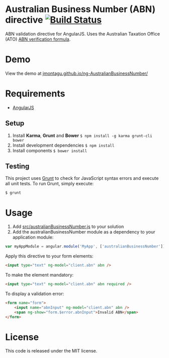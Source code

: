 Australian Business Number (ABN) directive [![Build Status](https://api.travis-ci.org/JMontagu/ng-AustralianBusinessNumber.png)](https://travis-ci.org/JMontagu/ng-AustralianBusinessNumber)
==========
ABN validation directive for AngularJS. Uses the Australian Taxation Office (ATO) [ABN verification formula](http://www.ato.gov.au/Business/Australian-business-number/In-detail/Introduction/Format-of-the-ABN/).

# Demo
View the demo at [jmontagu.github.io/ng-AustralianBusinessNumber/](http://jmontagu.github.io/ng-AustralianBusinessNumber/)

# Requirements
- [AngularJS](http://angularjs.org/)

## Setup
1. Install **Karma**, **Grunt** and **Bower**
  `$ npm install -g karma grunt-cli bower`
2. Install development dependencies
  `$ npm install`
3. Install components
  `$ bower install`

## Testing
This project uses [Grunt](http://gruntjs.com/) to check for JavaScript syntax errors and execute all unit tests. To run Grunt, simply execute:

`$ grunt`

# Usage
1. Add [src/australianBusinessNumber.js](https://github.com/JMontagu/ng-AustralianBusinessNumber/blob/master/src/australianBusinessNumber.js) to your solution
2. Add the australianBusinessNumber module as a dependency to your application module:

```javascript
var myAppModule = angular.module('MyApp', ['australianBusinessNumber']);
```

Apply this directive to your form elements:

```html
<input type="text" ng-model="client.abn" abn />
```

To make the element mandatory:

```html
<input type="text" ng-model="client.abn" abn required />
```

To display a validation error:

```html
<form name="form">
	<input name="abnInput" ng-model="client.abn" abn />
	<span ng-show="form.$error.abnInput">Invalid ABN</span>
</form>
```

# License
This code is released under the MIT license. 
